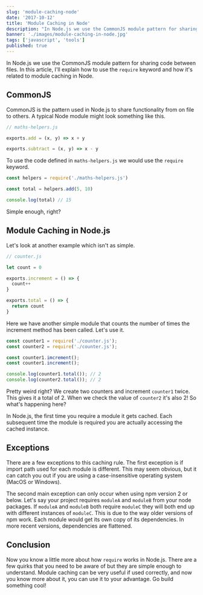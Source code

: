 ```yaml
---
slug: 'module-caching-node'
date: '2017-10-12'
title: 'Module Caching in Node'
description: "In Node.js we use the CommonJS module pattern for sharing code between files. In this article, I'll explain what module caching is and how it works."
banner: './images/module-caching-in-node.jpg'
tags: ['javascript', 'tools']
published: true
---
```


In Node.js we use the CommonJS module pattern for sharing code between files. In this article, I'll explain how to use the `require` keyword and how it's related to module caching in Node.

## CommonJS

CommonJS is the pattern used in Node.js to share functionality from on file to others. A typical Node module might look something like this.

```javascript
// maths-helpers.js

exports.add = (x, y) => x + y

exports.subtract = (x, y) => x - y
```

To use the code defined in `maths-helpers.js` we would use the `require` keyword.

```javascript
const helpers = require('./maths-helpers.js')

const total = helpers.add(5, 10)

console.log(total) // 15
```

Simple enough, right?

## Module Caching in Node.js

Let's look at another example which isn't as simple.

```javascript
// counter.js

let count = 0

exports.increment = () => {
  count++
}

exports.total = () => {
  return count
}
```

Here we have another simple module that counts the number of times the increment method has been called. Let's use it.

```javascript
const counter1 = require('./counter.js');
const counter2 = require('./counter.js');

const counter1.imcrement();
const counter1.increment();

console.log(counter1.total()); // 2
console.log(counter2.total()); // 2
```

Pretty weird right? We create two counters and increment `counter1` twice. This gives it a total of 2. When we check the value of `counter2` it's also 2! So what's happening here?

In Node.js, the first time you require a module it gets cached. Each subsequent time the module is required you are actually accessing the cached instance.

## Exceptions

There are a few exceptions to this caching rule. The first exception is if import path used for each module is different. This may seem obvious, but it can catch you out if you are using a case-insensitive operating system (MacOS or Windows).

The second main exception can only occur when using npm version 2 or below. Let's say your project requires `moduleA` and `moduleB` from your node packages. If `moduleA` and `moduleB` both require `moduleC` they will both end up with different instances of `moduleC`. This is due to the way older versions of npm work. Each module would get its own copy of its dependencies. In more recent versions, dependencies are flattened.

## Conclusion

Now you know a little more about how `require` works in Node.js. There are a few quirks that you need to be aware of but they are simple enough to understand. Module caching can be very useful if used correctly, and now you know more about it, you can use it to your advantage. Go build something cool!
